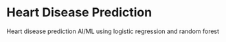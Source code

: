 # Heart Disease Prediction 
Heart disease prediction AI/ML using logistic regression and random forest
